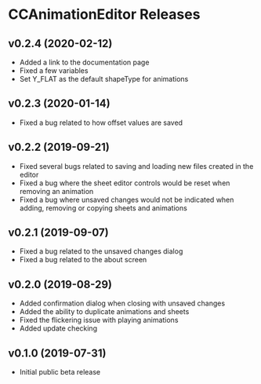 # CCAnimationEditor Releases

## v0.2.4 (2020-02-12)
* Added a link to the documentation page
* Fixed a few variables
* Set Y_FLAT as the default shapeType for animations

## v0.2.3 (2020-01-14)
* Fixed a bug related to how offset values are saved

## v0.2.2 (2019-09-21)

* Fixed several bugs related to saving and loading new files created in the editor
* Fixed a bug where the sheet editor controls would be reset when removing an animation
* Fixed a bug where unsaved changes would not be indicated when adding, removing or copying sheets and animations

## v0.2.1 (2019-09-07)

* Fixed a bug related to the unsaved changes dialog
* Fixed a bug related to the about screen

## v0.2.0 (2019-08-29)

* Added confirmation dialog when closing with unsaved changes
* Added the ability to duplicate animations and sheets
* Fixed the flickering issue with playing animations
* Added update checking

## v0.1.0 (2019-07-31)

* Initial public beta release